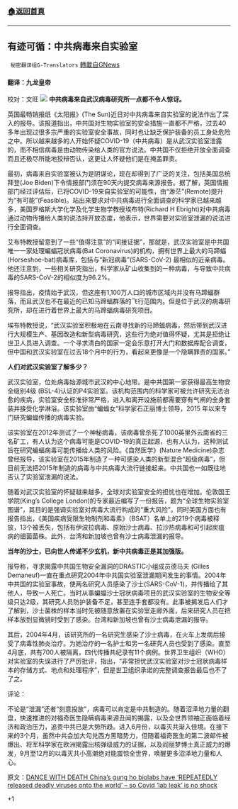 ###  [:house:返回首頁](https://github.com/ourhimalayas/txt)
---

## 有迹可循：中共病毒来自实验室
` 秘密翻译组G-Translators` [轉載自GNews](https://gnews.org/zh-hans/1298757/)

#### 翻译：九龙皇帝
校对：文旺
![]()![](https://gnews-media-offload.s3.amazonaws.com/wp-content/uploads/2021/06/04222534/%E5%95%8A%E5%95%8A%E5%95%8A%E5%95%8A.jpg)
**中共病毒来自武汉病毒研究所一点都不令人惊讶。**

英国最畅销报纸《太阳报》(The Sun)近日对中共病毒来自实验室的说法作出了深入的报导。该报道指出，中共国对生物实验室的安全措施一直都不严格，过去40多年出现过很多宗严重的实验室安全事故，同时也让缺乏保护装备的员工身处危险之中。所以越来越多的人开始怀疑COVID-19（中共病毒）是从武汉实验室泄露的，而不相信病毒是由动物传染给人类的官方说法。中共国不仅拒绝开放全面调查而且还极尽所能地狡辩否认，这更让人怀疑他们是在掩盖罪责。

最初，病毒来自实验室被认为是阴谋论，现在却得到了广泛的关注，包括美国总统拜登(Joe Biden)下令情报部门须在90天内提交病毒来源报告。据了解，英国情报部门经过评估后，已将COVID-19来自实验室的可能性，由“渺茫”(Remote)提升为“有可能”(Feasible)。站出来要求对中共病毒进行全面调查的科学家已越来越多，美国罗格斯大学化学及化学生物学教授埃布特(Richard H Ebright)对中共病毒通过动物传播给人类的说法持开放态度，他表示，世界需要对实验室泄漏的说法进行全面调查。

艾布特教授留意到了一些“值得注意”的“间接证据”，那就是，武汉实验室是中共国唯一一家处理蝙蝠冠状病毒(Bat Coronavirus)的机构，拥有世界上最大的马蹄蝠(Horseshoe-bat)病毒库，包括与“新冠病毒”(SARS-CoV-2) 最相似的近亲病毒。他还注意到，一些相关研究指出，科学家从矿山收集到的一种病毒，与导致中共病毒的SARS-CoV-2的相似度为96.2%。

报导指出，疫情始于武汉，但这座有1,100万人口的城市区域内并没有马蹄蝠群落，而且武汉也不在最近的已知马蹄蝠群落的飞行范围内。但是位于武汉的病毒研究所，却在进行着世界上最大的马蹄蝠病毒研究项目。

埃布特教授说，“武汉实验室积极地在云南寻找新的马蹄蝠病毒，然后带到武汉进行大规模生产、基因改造和新型病毒研究，这些行为绝对值得怀疑，尤其是拒绝让世卫人员进入调查。一个寻求清白的国家一定会乐意打开大门和数据库配合调查，但中国和武汉实验室在过去18个月中的行为，看起来更像是一个隐瞒罪责的国家。”

**人们对武汉实验室了解多少？**

武汉实验室，位处病毒始源城市武汉的中心地带。是中共国第一家获得最高生物安全级别4级 (BSL-4)认证的P4实验室。该机构范围内的科学家可被允许研究无法治愈的疾病，实验室安全标准非常严格，进入和离开设施前都需要穿有气闸的全身套装并接受化学淋浴。该实验室由“蝙蝠女”科学家石正丽博士领导，2015 年以来专门研究蝙蝠传播的病毒实验。

该实验室在2012年测试了一个神秘病毒，该病毒曾杀死了1000英里外云南省的三名矿工，有人认为这个病毒可能是COVID-19的真正起源，也有人认为，这种测试旨在研究蝙蝠病毒可能传播给人类的风险。《自然医学》(Nature Medicine)杂志曾经报导，该实验室在2015年制造了一种可感染人类的新型混合“超级病毒”，但目前无法把2015年制造的病毒与中共病毒大流行链接起来。中共国也一如既往地否认了实验室泄漏的说法。

随着对武汉实验室的怀疑越来越多，全球对实验室安全的担忧也在增加。伦敦国王学院(King’s College London)的专家最近编写了一份报告，题为“全球生物实验室图谱”，其目的是强调实验室对病毒大流行构成的“重大风险”。同时美国方面也有报告指出，《美国疾病受限生物制剂和毒素》（BSAT）名单上的219个病毒被释放，13个被丢失，包括有伊波拉病毒、原始沙士病毒、拉沙热病毒和可引起炭疽病的细菌菌株。此外，台湾和新加坡也曾有沙士病毒泄漏的报导。

**当年的沙士，已向世人传递不少玄机，新中共病毒正是其加强版。**

报导称，寻求揭露中共国生物安全漏洞的DRASTIC小组成员德马夫 (Gilles Demaneuf)一直在重点研究2004年中共国实验室泄漏期间发生的事情。2004年中共国的实验室事故，使两名研究人员感染了沙士(SARS-CoV-1)，并传播给了其他人，导致一人死亡。当时从事蝙蝠沙士冠状病毒项目的武汉实验室的生物安全等级只达2级，其研究人员防护装备不足，甚至连手套都没有。此事被揭发后人们才了解到，沙士菌株的样本当时先被随意放置在实验室走廊外面，后来研究人员在把样本放到显微镜时受到了感染。台湾和新加坡也曾有沙士病毒泄漏的报导。

其后，2004年4月，该研究所的一名研究生感染了沙士病毒，在火车上发病后接受了病毒性肺炎治疗。为她治疗的一名护士和另一名研究人员也受到了感染。直至4月底，共有700人被隔离，四代传播共纪录有11个病例。世界卫生组织（WHO）对实验室的失误进行了严厉批评，指出，“非常担忧武汉实验室对沙士冠状病毒样本的存储方式、地点和处理程序”，但是世卫组织承诺的完整调查报告最后也不了了之。

评论：

不论是“泄漏”还者“刻意投放”，病毒可以肯定是中共制造的。随着沼泽地力量的翻盘，快速推进的对福奇医生隐瞒病毒来源丑闻的揭露，以及全世界领袖正面临着经济和政治压力，追责中共已是大势所趋。进入6月份，以毒灭共渐入佳境。在接下来的3个月，虽然中共会加大勾兑西方黑暗势力，但随着福奇医生的第二波邮件被爆出、将军科学家在欧洲揭露出核弹级威力的证据，以及阎丽梦博士真正威力的爆发，9月至12月的以毒灭共小高潮绝对能震惊全世界，唤醒更多沼泽地力量和人心。

原文：[DANCE WITH DEATH China’s gung ho biolabs have ‘REPEATEDLY released deadly viruses onto the world’ – so Covid ‘lab leak’ is no shock](https://www.thesun.co.uk/news/15126591/chinas-biolabs-released-deadly-viruses-covid-lab-leak/)

+1
